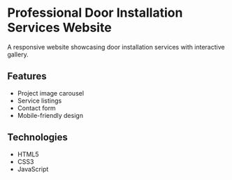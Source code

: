 # Professional Door Installation Services Website

A responsive website showcasing door installation services with interactive gallery.

## Features
- Project image carousel
- Service listings
- Contact form
- Mobile-friendly design

## Technologies
- HTML5
- CSS3
- JavaScript